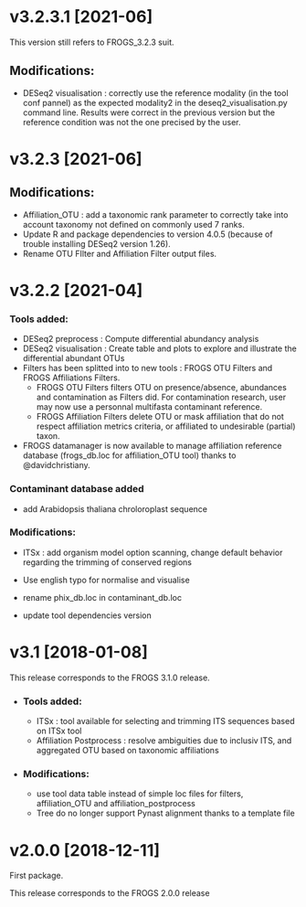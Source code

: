 # v3.2.3.1 [2021-06]

This version still refers to FROGS_3.2.3 suit.

## Modifications:

* DESeq2 visualisation : correctly use the reference modality (in the tool conf pannel) as the expected modality2 in the deseq2_visualisation.py command line. Results were correct in the previous version but the reference condition was not the one precised by the user.

  

# v3.2.3 [2021-06]

## Modifications:

* Affiliation_OTU : add a taxonomic rank parameter to correctly take into account taxonomy not defined on commonly used 7 ranks.
* Update R and package dependencies to version 4.0.5 (because of trouble installing DESeq2 version 1.26).
* Rename OTU FIlter and Affiliation Filter output files.



# v3.2.2 [2021-04]

### Tools added:
  * DESeq2 preprocess : Compute differential abundancy analysis
  * DESeq2 visualisation : Create table and plots to explore and illustrate the differential abundant OTUs
  * Filters has been splitted into to new tools : FROGS OTU Filters and FROGS Affiliations Filters. 
      * FROGS OTU Filters filters OTU on presence/absence, abundances and contamination as Filters did. For contamination research, user may now use a personnal multifasta contaminant reference.
      * FROGS Affiliation Filters delete OTU or mask affiliation that do not respect affiliation metrics criteria, or affiliated to undesirable (partial) taxon.
  * FROGS datamanager is now available to manage affiliation reference database (frogs_db.loc for affiliation_OTU tool) thanks to @davidchristiany.

### Contaminant database added
  * add Arabidopsis thaliana chroloroplast sequence 

### Modifications:
  * ITSx : add organism model option scanning, change default behavior regarding the trimming of conserved regions

  * Use english typo for normalise and visualise

  * rename phix_db.loc in contaminant_db.loc

  * update tool dependencies version

    

# v3.1 [2018-01-08]

This release corresponds to the FROGS 3.1.0 release.

* ### Tools added:

  - ITSx : tool available for selecting and trimming ITS sequences based on ITSx tool
  - Affiliation Postprocess : resolve ambiguities due to inclusiv ITS, and aggregated OTU based on 
    taxonomic affiliations

* ### Modifications:

  - use tool data table instead of simple loc files for filters, affiliation_OTU and affiliation_postprocess
  - Tree do no longer support Pynast alignment thanks to a template file

# v2.0.0  [2018-12-11]

  First package.

This release corresponds to the FROGS 2.0.0 release
